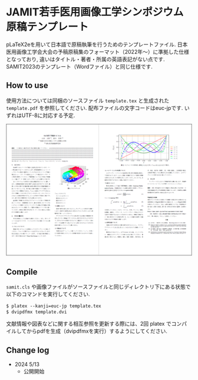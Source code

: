 # JAMIT若手医用画像工学シンポジウム 原稿テンプレート
pLaTeX2eを用いて日本語で原稿執筆を行うためのテンプレートファイル. 日本医用画像工学会大会の予稿原稿集のフォーマット（2022年～）に準拠した仕様となっており, 違いはタイトル・著者・所属の英語表記がない点です. SAMIT2023のテンプレート（Wordファイル）と同じ仕様です. 


## How to use 
使用方法については同梱のソースファイル `template.tex` と生成された `template.pdf` を参照してください. 
配布ファイルの文字コードはeuc-jpです. いずれはUTF-8に対応する予定. 

<img alt="Screenshot of the template." src="./eg.png" style="max-width: 100%" />


## Compile
`samit.cls` や画像ファイルがソースファイルと同じディレクトリ下にある状態で以下のコマンドを実行してください. 
```  
$ platex --kanji=euc-jp template.tex
$ dvipdfmx template.dvi
```
文献情報や図表などに関する相互参照を更新する際には、2回 platex でコンパイルしてからpdfを生成（dvipdfmxを実行）するようにしてください. 

## Change log

- 2024 5/13
    - 公開開始

